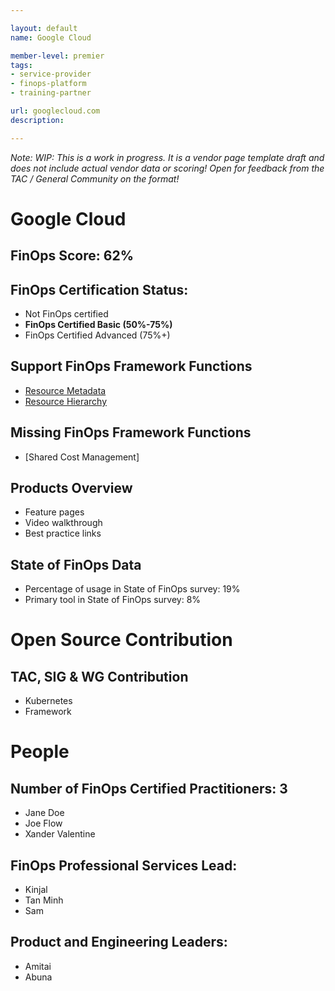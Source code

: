 ```yaml
---

layout: default
name: Google Cloud

member-level: premier
tags:
- service-provider
- finops-platform
- training-partner

url: googlecloud.com
description:

---
```


_Note: WIP: This is a work in progress. It is a vendor page template draft and does not include actual vendor data or scoring! Open for feedback from the TAC / General Community on the format!_

# Google Cloud

## FinOps Score: 62%

## FinOps Certification Status:
- Not FinOps certified
- **FinOps Certified Basic (50%-75%)**
- FinOps Certified Advanced (75%+)

## Support FinOps Framework Functions
- [Resource Metadata](https://cloud.google.com/compute/docs/labeling-resources)
- [Resource Hierarchy](https://cloud.google.com/resource-manager/docs/creating-managing-projects)

## Missing FinOps Framework Functions
- [Shared Cost Management]

## Products Overview
- Feature pages
- Video walkthrough
- Best practice links

## State of FinOps Data
- Percentage of usage in State of FinOps survey: 19%
- Primary tool in State of FinOps survey: 8%

# Open Source Contribution

## TAC, SIG & WG Contribution
- Kubernetes 
- Framework

# People

## Number of FinOps Certified Practitioners: 3
- Jane Doe
- Joe Flow
- Xander Valentine

## FinOps Professional Services Lead:
- Kinjal
- Tan Minh
- Sam
 
## Product and Engineering Leaders:
- Amitai
- Abuna

